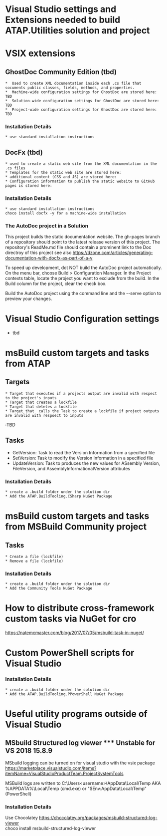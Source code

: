 <h1> Visual Studio settings and Extensions needed to build ATAP.Utilities solution and project</h1>

# VSIX extensions
## GhostDoc Community Edition (tbd)
    *  Used to create XML documentation inside each .cs file that socuments public classes, fields, methods, and properties.
    *  Machine-wide configuration settings for GhostDoc are stored here: TBD
    *  Solution-wide configuration settings for GhostDoc are stored here: TBD
    *  Project-wide configuration settings for GhostDoc are stored here: TBD
### Installation Details
    * use standard installation instructions

## DocFx (tbd)
    * used to create a static web site from the XML documentation in the .cs files
    * Templates for the static web site are stored here:
    * additional content (CSS and JS) are stored here:
    * Configuration information to publish the static website to GitHub pages is stored here:
### Installation Details
    * use standard installation instructions
	choco install docfx -y for a machine-wide installation

### The AutoDoc project in a Solution
This project builds the static documentation website.
The gh-pages branch of a repository should point to the latest release version of this project.
The repository's ReadMe.md file should contain a prominent link to the Doc directroy of this project
see also https://dzone.com/articles/generating-documentation-with-docfx-as-part-of-a-v

To speed up development, dot NOT build the AutoDoc project automatically.
On the menu bar, choose Build > Configuration Manager.
In the Project contexts table, locate the project you want to exclude from the build.
In the Build column for the project, clear the check box.

Build the AutoDoc project using the command line and the --serve option to preview your changes. 
# Visual Studio Configuration settings
* tbd

# msBuild custom targets and tasks from ATAP
## Targets
    * Target that executes if a projects output are invalid with respect to the project's inputs
    * Target that creates a lockfile
    * Target that deletes a lockfile
    * Target that  calls the Task to create a lockfile if project outputs are invalid with respoect to inputs
:TBD

## Tasks
* GetVersion: Task to read the Version Information from a specified file
* SetVersion: Task to modify the Version Information in a specified file
* UpdateVersion: Task to produces the new values for ASsembly Version, FileVersion, and AssemblyInformationalVersion attributes

### Installation Details
    * create a .build folder under the solution dir
	* Add the ATAP.BuildTooling.CSharp NuGet Package

# msBuild custom targets and tasks from MSBuild Community project
## Tasks
    * Create a file (lockfile)
	* Remove a file (lockfile)

### Installation Details
    * create a .build folder under the solution dir
	* Add the Community Tools NuGet Package
	
# How to distribute cross-framework custom tasks via NuGet for cro
https://natemcmaster.com/blog/2017/07/05/msbuild-task-in-nuget/
	
# Custom PowerShell scripts for Visual Studio


### Installation Details
    * create a .build folder under the solution dir
	* Add the ATAP.BuildTooling.PPowerShell NuGet Package

# Useful utility programs outside of Visual Studio

## MSbuild Structured log viewer *** Unstable for VS 2018 15.8.9
MSbuild logging can be turned on for visual studio with the vsix package 
https://marketplace.visualstudio.com/items?itemName=VisualStudioProductTeam.ProjectSystemTools

MSBuild logs are written to 
C:\Users\<username>\AppData\Local\Temp AKA %APPDATA%\Local\Temp  (cmd.exe) or "$Env:AppData\Local\Temp" (PowerShell)

### Installation Details
Use Chocolatey
https://chocolatey.org/packages/msbuild-structured-log-viewer	
choco install msbuild-structured-log-viewer
